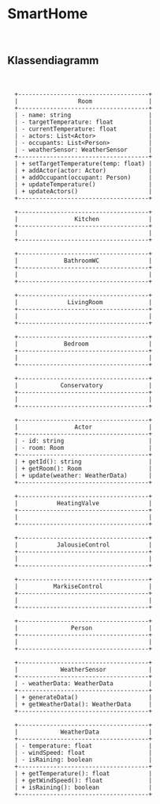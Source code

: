 # SmartHome

<br>

## Klassendiagramm

<br>

      +-------------------------------------+
      |                 Room                |
      +-------------------------------------+
      | - name: string                      |
      | - targetTemperature: float          |
      | - currentTemperature: float         |
      | - actors: List<Actor>               |
      | - occupants: List<Person>           |
      | - weatherSensor: WeatherSensor      |
      +-------------------------------------+
      | + setTargetTemperature(temp: float) |
      | + addActor(actor: Actor)            |
      | + addOccupant(occupant: Person)     |
      | + updateTemperature()               |
      | + updateActors()                    |
      +-------------------------------------+

      +-------------------------------------+
      |                Kitchen              |
      +-------------------------------------+
      |                                     |
      +-------------------------------------+

      +-------------------------------------+
      |             BathroomWC              |
      +-------------------------------------+
      |                                     |
      +-------------------------------------+

      +-------------------------------------+
      |              LivingRoom             |
      +-------------------------------------+
      |                                     |
      +-------------------------------------+

      +-------------------------------------+
      |             Bedroom                 |
      +-------------------------------------+
      |                                     |
      +-------------------------------------+

      +-------------------------------------+
      |            Conservatory             |
      +-------------------------------------+
      |                                     |
      +-------------------------------------+

      +-------------------------------------+
      |                Actor                |
      +-------------------------------------+
      | - id: string                        |
      | - room: Room                        |
      +-------------------------------------+
      | + getId(): string                   |
      | + getRoom(): Room                   |
      | + update(weather: WeatherData)      |
      +-------------------------------------+

      +-------------------------------------+
      |           HeatingValve              |
      +-------------------------------------+
      |                                     |
      +-------------------------------------+

      +-------------------------------------+
      |           JalousieControl           |
      +-------------------------------------+
      |                                     |
      +-------------------------------------+

      +-------------------------------------+
      |          MarkiseControl             |
      +-------------------------------------+
      |                                     |
      +-------------------------------------+

      +-------------------------------------+
      |               Person                |
      +-------------------------------------+
      |                                     |
      +-------------------------------------+

      +-------------------------------------+
      |            WeatherSensor            |
      +-------------------------------------+
      | - weatherData: WeatherData          |
      +-------------------------------------+
      | + generateData()                    |
      | + getWeatherData(): WeatherData     |
      +-------------------------------------+

      +-------------------------------------+
      |            WeatherData              |
      +-------------------------------------+
      | - temperature: float                |
      | - windSpeed: float                  |
      | - isRaining: boolean                |
      +-------------------------------------+
      | + getTemperature(): float           |
      | + getWindSpeed(): float             |
      | + isRaining(): boolean              |
      +-------------------------------------+
 
 
 
 <br>

